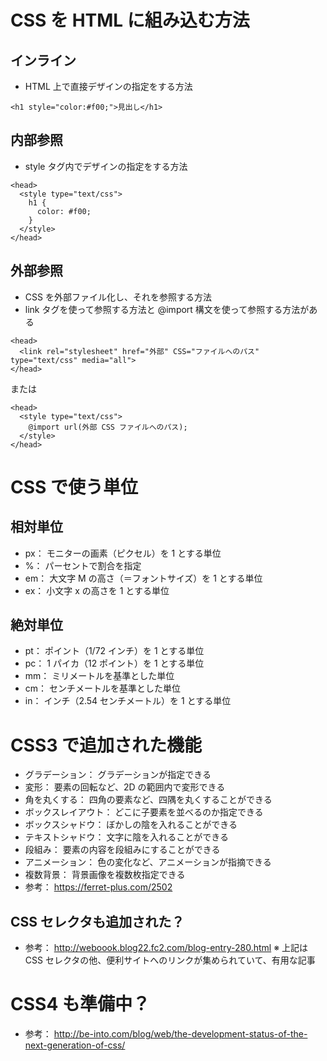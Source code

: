 # CSS を HTML に組み込む方法
## インライン
- HTML 上で直接デザインの指定をする方法
```
<h1 style="color:#f00;">見出し</h1>
```

## 内部参照
- style タグ内でデザインの指定をする方法
```
<head>
  <style type="text/css">
    h1 {
      color: #f00;
    }
  </style>
</head>
```

## 外部参照
- CSS を外部ファイル化し、それを参照する方法
- link タグを使って参照する方法と @import 構文を使って参照する方法がある
```
<head>
  <link rel="stylesheet" href="外部" CSS="ファイルへのパス" type="text/css" media="all">
</head>
```

または

```
<head>
  <style type="text/css">
    @import url(外部 CSS ファイルへのパス);
  </style>
</head>
```

# CSS で使う単位
## 相対単位
- px： モニターの画素（ピクセル）を 1 とする単位
- %： パーセントで割合を指定
- em： 大文字 M の高さ（＝フォントサイズ）を 1 とする単位
- ex： 小文字 x の高さを 1 とする単位

## 絶対単位
- pt： ポイント（1/72 インチ）を 1 とする単位
- pc： 1 パイカ（12 ポイント）を 1 とする単位
- mm： ミリメートルを基準とした単位
- cm： センチメートルを基準とした単位
- in： インチ（2.54 センチメートル）を 1 とする単位

# CSS3 で追加された機能
- グラデーション： グラデーションが指定できる
- 変形： 要素の回転など、2D の範囲内で変形できる
- 角を丸くする： 四角の要素など、四隅を丸くすることができる
- ボックスレイアウト： どこに子要素を並べるのか指定できる
- ボックスシャドウ： ぼかしの陰を入れることができる
- テキストシャドウ： 文字に陰を入れることができる
- 段組み： 要素の内容を段組みにすることができる
- アニメーション： 色の変化など、アニメーションが指摘できる
- 複数背景： 背景画像を複数枚指定できる
- 参考： https://ferret-plus.com/2502

## CSS セレクタも追加された？
- 参考： http://weboook.blog22.fc2.com/blog-entry-280.html
※ 上記は CSS セレクタの他、便利サイトへのリンクが集められていて、有用な記事

# CSS4 も準備中？
- 参考： http://be-into.com/blog/web/the-development-status-of-the-next-generation-of-css/
